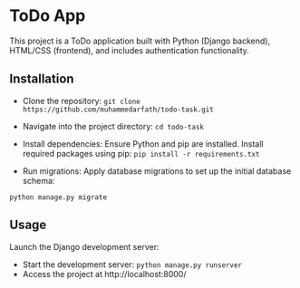 # ToDo App

This project is a ToDo application built with Python (Django backend), HTML/CSS (frontend), and includes authentication functionality.

## Installation

- Clone the repository: 
`git clone https://github.com/muhammedarfath/todo-task.git`

- Navigate into the project directory: 
`cd todo-task`


- Install dependencies: 
Ensure Python and pip are installed. Install required packages using pip:
`pip install -r requirements.txt`

- Run migrations: 
Apply database migrations to set up the initial database schema:

`python manage.py migrate`

## Usage
Launch the Django development server:

- Start the development server:
 `python manage.py runserver`
- Access the project at http://localhost:8000/


